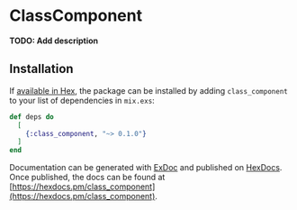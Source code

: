 # ClassComponent

**TODO: Add description**

## Installation

If [available in Hex](https://hex.pm/docs/publish), the package can be installed
by adding `class_component` to your list of dependencies in `mix.exs`:

```elixir
def deps do
  [
    {:class_component, "~> 0.1.0"}
  ]
end
```

Documentation can be generated with [ExDoc](https://github.com/elixir-lang/ex_doc)
and published on [HexDocs](https://hexdocs.pm). Once published, the docs can
be found at [https://hexdocs.pm/class_component](https://hexdocs.pm/class_component).

